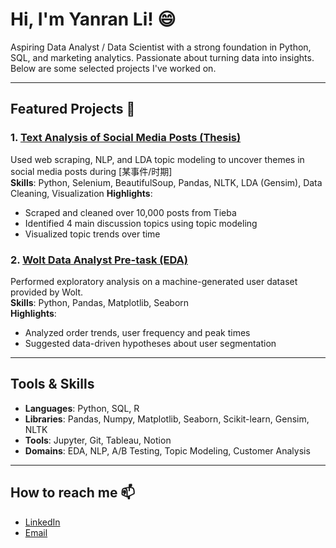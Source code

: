 # Hi, I'm Yanran Li! 😄

Aspiring Data Analyst / Data Scientist with a strong foundation in Python, SQL, and marketing analytics. Passionate about turning data into insights. Below are some selected projects I've worked on.

---

## Featured Projects 🌱

### 1. [Text Analysis of Social Media Posts (Thesis)](https://github.com/yourname/thesis-appendix)
Used web scraping, NLP, and LDA topic modeling to uncover themes in social media posts during [某事件/时期]  
**Skills**: Python, Selenium, BeautifulSoup, Pandas, NLTK, LDA (Gensim), Data Cleaning, Visualization
**Highlights**:
- Scraped and cleaned over 10,000 posts from Tieba
- Identified 4 main discussion topics using topic modeling
- Visualized topic trends over time

### 2. [Wolt Data Analyst Pre-task (EDA)](https://github.com/yourname/wolt-eda-task)
Performed exploratory analysis on a machine-generated user dataset provided by Wolt.  
**Skills**: Python, Pandas, Matplotlib, Seaborn  
**Highlights**:
- Analyzed order trends, user frequency and peak times
- Suggested data-driven hypotheses about user segmentation

---

## Tools & Skills

- **Languages**: Python, SQL, R  
- **Libraries**: Pandas, Numpy, Matplotlib, Seaborn, Scikit-learn, Gensim, NLTK  
- **Tools**: Jupyter, Git, Tableau, Notion  
- **Domains**: EDA, NLP, A/B Testing, Topic Modeling, Customer Analysis

---

## How to reach me 📫

- [LinkedIn](https://linkedin.com/in/yanran-li-a74920324)  
- [Email](mailto:lyrglmlzx@126.com)
